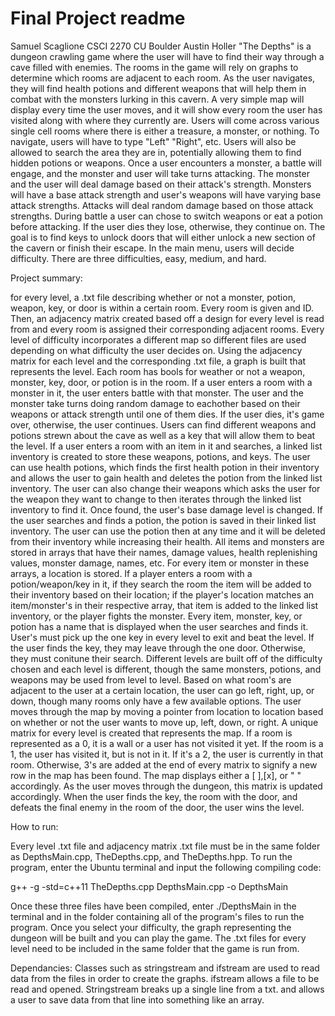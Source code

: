 # Final Project readme
Samuel Scaglione
CSCI 2270
CU Boulder
Austin Holler
  "The Depths" is a dungeon crawling game where the user will have to find their way through a cave filled with enemies. The rooms in the game will rely on graphs to determine which rooms are adjacent to each room. As the user navigates, they will find health potions and different weapons that will help them in combat with the monsters lurking in this cavern. A very simple map will display every time the user moves, and it will show every room the user has visited along with where they currently are. Users will come across various single cell rooms where there is either a treasure, a monster, or nothing. To navigate, users will have to type "Left" "Right", etc. Users will also be allowed to search the area they are in, potentially allowing them to find hidden potions or weapons. Once a user encounters a monster, a battle will engage, and the monster and user will take turns attacking. The monster and the user will deal damage based on their attack's strength. Monsters will have a base attack strength and user's weapons will have varying base attack strengths. Attacks will deal random damage based on those attack strengths. During battle a user can chose to switch weapons or eat a potion before attacking. If the user dies they lose, otherwise, they continue on. The goal is to find keys to unlock doors that will either unlock a new section of the cavern or finish their escape. In the main menu, users will decide difficulty. There are three difficulties, easy, medium, and hard. 

Project summary:

for every level, a .txt file describing whether or not a monster, potion, weapon, key, or door is within a certain room. Every room is given and ID. Then, an adjacency matrix created based off a design for every level is read from and every room is assigned their corresponding adjacent rooms. Every level of difficulty incorporates a different map so different files are used depending on what difficulty the user decides on. Using the adjacency matrix for each level and the corresponding .txt file, a graph is built that represents the level. Each room has bools for weather or not a weapon, monster, key, door, or potion is in the room. If a user enters a room with a monster in it, the user enters battle with that monster. The user and the monster take turns doing random damage to eachother based on their weapons or attack strength until one of them dies. If the user dies, it's game over, otherwise, the user continues. Users can find different weapons and potions strewn about the cave as well as a key that will allow them to beat the level. If a user enters a room with an item in it and searches, a linked list inventory is created to store these weapons, potions, and keys. The user can use health potions, which finds the first health potion in their inventory and allows the user to gain health and deletes the potion from the linked list inventory. The user can also change their weapons which asks the user for the weapon they want to change to then iterates through the linked list inventory to find it. Once found, the user's base damage level is changed. If the user searches and finds a potion, the potion is saved in their linked list inventory. The user can use the potion then at any time and it will be deleted from their inventory while increasing their health. All items and monsters are stored in arrays that have their names, damage values, health replenishing values, monster damage, names, etc. For every item or monster in these arrays, a location is stored. If a player enters a room with a potion/weapon/key in it, if they search the room the item will be added to their inventory based on their location; if the player's location matches an item/monster's in their respective array, that item is added to the linked list inventory, or the player fights the monster. Every item, monster, key, or potion has a name that is displayed when the user searches and finds it. User's must pick up the one key in every level to exit and beat the level. If the user finds the key, they may leave through the one door. Otherwise, they must conitune their search. Different levels are built off of the difficulty chosen and each level is different, though the same monsters, potions, and weapons may be used from level to level. Based on what room's are adjacent to the user at a certain location, the user can go left, right, up, or down, though many rooms only have a few available options. The user moves through the map by moving a pointer from location to location based on whether or not the user wants to move up, left, down, or right. A unique matrix for every level is created that represents the map. If a room is represented as a 0, it is a wall or a user has not visited it yet. If the room is a 1, the user has visited it, but is not in it. If it's a 2, the user is currently in that room. Otherwise, 3's are added at the end of every matrix to signify a new row in the map has been found. The map displays either a [ ],[x], or "   " accordingly. As the user moves through the dungeon, this matrix is updated accordingly. When the user finds the key, the room with the door, and defeats the final enemy in the room of the door, the user wins the level. 

How to run:

Every level .txt file and adjacency matrix .txt file must be in the same folder as DepthsMain.cpp, TheDepths.cpp, and TheDepths.hpp. To run the program, enter the Ubuntu terminal and input the following compiling code:

g++ -g -std=c++11 TheDepths.cpp DepthsMain.cpp -o DepthsMain

Once these three files have been compiled, enter ./DepthsMain in the terminal and in the folder containing all of the program's files to run the program. Once you select your difficulty, the graph representing the dungeon will be built and you can play the game. The .txt files for every level need to be included in the same folder that the game is run from.

Dependancies: 
Classes such as stringstream and ifstream are used to read data from the files in order to create the graphs. ifstream allows a file to be read and opened. Stringstream breaks up a single line from a txt. and allows a user to save data from that line into something like an array. 

